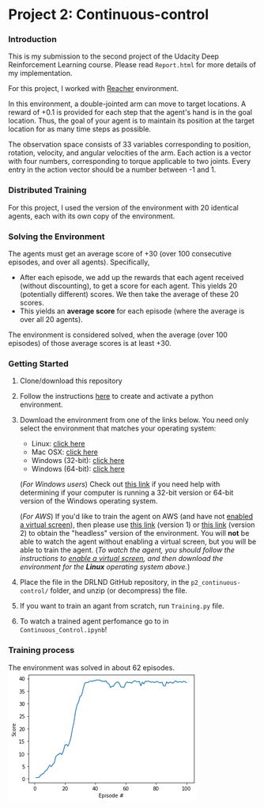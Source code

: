 # Project 2: Continuous-control

### Introduction
This is my submission to the second project of the Udacity Deep Reinforcement Learning course. Please read `Report.html` for more details of my implementation. 

For this project, I worked with [Reacher](https://github.com/Unity-Technologies/ml-agents/blob/master/docs/Learning-Environment-Examples.md#reacher) environment.

In this environment, a double-jointed arm can move to target locations. A reward of +0.1 is provided for each step that the agent's hand is in the goal location. Thus, the goal of your agent is to maintain its position at the target location for as many time steps as possible.

The observation space consists of 33 variables corresponding to position, rotation, velocity, and angular velocities of the arm. Each action is a vector with four numbers, corresponding to torque applicable to two joints. Every entry in the action vector should be a number between -1 and 1.

### Distributed Training

For this project, I used the version of the environment with 20 identical agents, each with its own copy of the environment.  

### Solving the Environment

The agents must get an average score of +30 (over 100 consecutive episodes, and over all agents).  Specifically,
- After each episode, we add up the rewards that each agent received (without discounting), to get a score for each agent.  This yields 20 (potentially different) scores.  We then take the average of these 20 scores. 
- This yields an **average score** for each episode (where the average is over all 20 agents).

The environment is considered solved, when the average (over 100 episodes) of those average scores is at least +30. 

### Getting Started
1. Clone/download this repository
2. Follow the instructions [here](https://github.com/udacity/deep-reinforcement-learning#dependencies) to create and activate a python environment.
3. Download the environment from one of the links below.  You need only select the environment that matches your operating system:

   - Linux: [click here](https://s3-us-west-1.amazonaws.com/udacity-drlnd/P2/Reacher/Reacher_Linux.zip)
   - Mac OSX: [click here](https://s3-us-west-1.amazonaws.com/udacity-drlnd/P2/Reacher/Reacher.app.zip)
   - Windows (32-bit): [click here](https://s3-us-west-1.amazonaws.com/udacity-drlnd/P2/Reacher/Reacher_Windows_x86.zip)
   - Windows (64-bit): [click here](https://s3-us-west-1.amazonaws.com/udacity-drlnd/P2/Reacher/Reacher_Windows_x86_64.zip)
    
    (_For Windows users_) Check out [this link](https://support.microsoft.com/en-us/help/827218/how-to-determine-whether-a-computer-is-running-a-32-bit-version-or-64) if you need help with determining if your computer is running a 32-bit version or 64-bit version of the Windows operating system.

    (_For AWS_) If you'd like to train the agent on AWS (and have not [enabled a virtual screen](https://github.com/Unity-Technologies/ml-agents/blob/master/docs/Training-on-Amazon-Web-Service.md)), then please use [this link](https://s3-us-west-1.amazonaws.com/udacity-drlnd/P2/Reacher/one_agent/Reacher_Linux_NoVis.zip) (version 1) or [this link](https://s3-us-west-1.amazonaws.com/udacity-drlnd/P2/Reacher/Reacher_Linux_NoVis.zip) (version 2) to obtain the "headless" version of the environment.  You will **not** be able to watch the agent without enabling a virtual screen, but you will be able to train the agent.  (_To watch the agent, you should follow the instructions to [enable a virtual screen](https://github.com/Unity-Technologies/ml-agents/blob/master/docs/Training-on-Amazon-Web-Service.md), and then download the environment for the **Linux** operating system above._)

4. Place the file in the DRLND GitHub repository, in the `p2_continuous-control/` folder, and unzip (or decompress) the file. 
5. If you want to train an agant from scratch, run `Training.py` file.
6. To watch a trained agent perfomance go to in `Continuous_Control.ipynb`!  

### Training process
 The environment was solved in about 62 episodes.
 ![IMAGE](https://github.com/dpokidin/p2-continuous-control/blob/main/training.png?raw=true)

